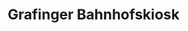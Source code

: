 ---
title: "Grafinger Bahnhofskiosk"
url: /grafing-bei-muenchen/grafinger-bahnhofskiosk/
shop: Kiosk
---